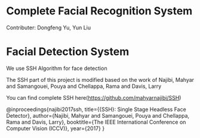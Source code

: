 # Complete Facial Recognition System

Contributer: Dongfeng Yu, Yun Liu

# Facial Detection System

We use SSH Algorithm for face detection

The SSH part of this project is modified based on the work of Najibi, Mahyar and Samangouei, Pouya and Chellappa, Rama and Davis, Larry

You can find complete SSH here(https://github.com/mahyarnajibi/SSH)

@inproceedings{najibi2017ssh,
title={{SSH}: Single Stage Headless Face Detector},
author={Najibi, Mahyar and Samangouei, Pouya and Chellappa, Rama and Davis, Larry},
booktitle={The IEEE International Conference on Computer Vision (ICCV)},
year={2017}
}
